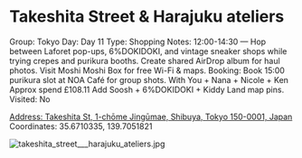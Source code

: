 # Takeshita Street & Harajuku ateliers

Group: Tokyo
Day: Day 11
Type: Shopping
Notes: 12:00-14:30 — Hop between Laforet pop-ups, 6%DOKIDOKI, and vintage sneaker shops while trying crepes and purikura booths. Create shared AirDrop album for haul photos. Visit Moshi Moshi Box for free Wi-Fi & maps. Booking: Book 15:00 purikura slot at NOA Café for group shots. With You + Nana + Nicole + Ken Approx spend £108.11 Add Soosh + 6%DOKIDOKI + Kiddy Land map pins.
Visited: No

[Address: Takeshita St, 1-chōme Jingūmae, Shibuya, Tokyo 150-0001, Japan](https://maps.google.com/?cid=14032878377351675573)
Coordinates: 35.6710335, 139.7051821

![takeshita_street___harajuku_ateliers.jpg](Takeshita%20Street%20-%20Harajuku%20ateliers%20takeshitastr012c5dcbbb/takeshita_street___harajuku_ateliers.jpg)
